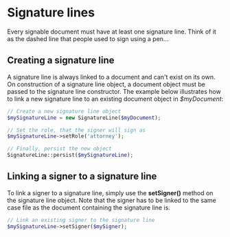 # Signature lines
Every signable document must have at least one signature line. Think of it as the dashed line that people used to sign using a pen...

## Creating a signature line
A signature line is always linked to a document and can't exist on its own. On construction of a signature line object, a document object must be passed to the signature line constructor.
The example below illustrates how to link a new signature line to an existing document object in _$myDocument_:

```php
// Create a new signature line object
$mySignatureLine = new SignatureLine($myDocument);

// Set the role, that the signer will sign as
$mySignatureLine->setRole('attorney');

// Finally, persist the new object
SignatureLine::persist($mySignatureLine);
```

## Linking a signer to a signature line
To link a signer to a signature line, simply use the __setSigner()__ method on the signature line object. Note that the signer has to be linked to the same case file as the document containing the signature line is.

```php
// Link an existing signer to the signature line
$mySignatureLine->setSigner($mySigner);
```
